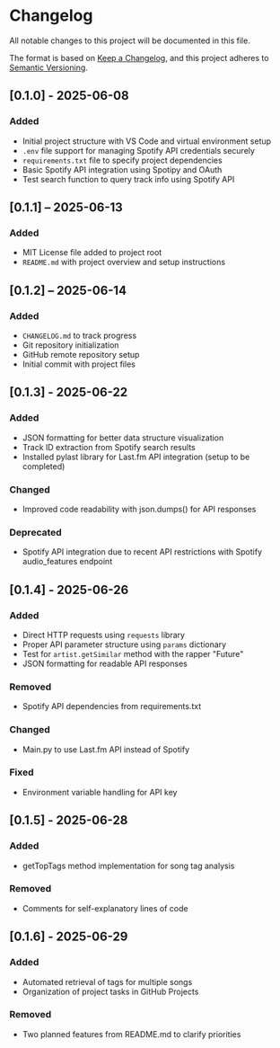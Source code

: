# Changelog
All notable changes to this project will be documented in this file.

The format is based on [Keep a Changelog](https://keepachangelog.com/en/1.0.0/), and this project adheres to [Semantic Versioning](https://semver.org/).

## [0.1.0] - 2025-06-08
### Added
- Initial project structure with VS Code and virtual environment setup
- `.env` file support for managing Spotify API credentials securely
- `requirements.txt` file to specify project dependencies
- Basic Spotify API integration using Spotipy and OAuth
- Test search function to query track info using Spotify API

## [0.1.1] – 2025-06-13
### Added
- MIT License file added to project root
- `README.md` with project overview and setup instructions

## [0.1.2] – 2025-06-14
### Added
- `CHANGELOG.md` to track progress
- Git repository initialization
- GitHub remote repository setup
- Initial commit with project files

## [0.1.3] - 2025-06-22
### Added
- JSON formatting for better data structure visualization
- Track ID extraction from Spotify search results
- Installed pylast library for Last.fm API integration (setup to be completed)

### Changed
- Improved code readability with json.dumps() for API responses

### Deprecated
- Spotify API integration due to recent API restrictions with Spotify audio_features endpoint

## [0.1.4] - 2025-06-26
### Added
- Direct HTTP requests using `requests` library
- Proper API parameter structure using `params` dictionary
- Test for `artist.getSimilar` method with the rapper "Future"
- JSON formatting for readable API responses

### Removed
- Spotify API dependencies from requirements.txt

### Changed
- Main.py to use Last.fm API instead of Spotify

### Fixed
- Environment variable handling for API key

## [0.1.5] - 2025-06-28
### Added
- getTopTags method implementation for song tag analysis

### Removed
- Comments for self-explanatory lines of code

## [0.1.6] - 2025-06-29
### Added
- Automated retrieval of tags for multiple songs
- Organization of project tasks in GitHub Projects

### Removed
- Two planned features from README.md to clarify priorities